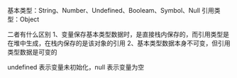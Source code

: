 基本类型：String、Number、Undefined、Booleam、Symbol、Null
引用类型：Object

二者有什么区别
1、变量保存基本类型数据时，是直接栈内保存的，而引用类型是在堆中生成，在栈内保存的是该对象的引用
2、基本类型数据本身不可变，但引用类型数据是可变的

undefined 表示变量未初始化，null 表示变量为空